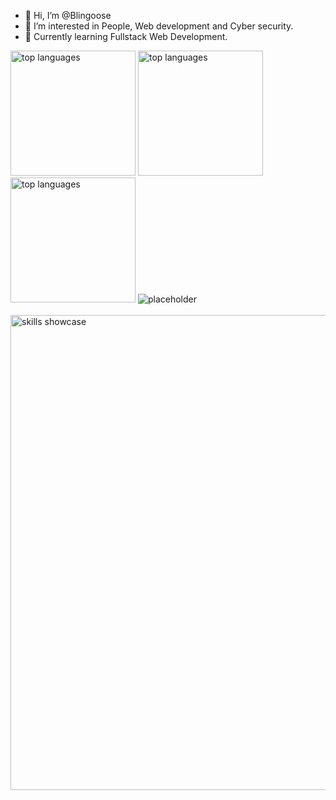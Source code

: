 - 👋 Hi, I’m @Blingoose
- 👀 I’m interested in People, Web development and Cyber security.
- 🌱 Currently learning Fullstack Web Development.



<picture>
  <source media="(prefers-color-scheme: dark)" srcset="https://github-readme-stats-git-masterrstaa-rickstaa.vercel.app/api/top-langs/?username=blingoose&theme=radical">
  <source media="(prefers-color-scheme: light)" srcset="https://github-readme-stats-git-masterrstaa-rickstaa.vercel.app/api/top-langs/?username=blingoose&theme=vue">
  <img height="200" alt="top languages" src="https://github-readme-stats-git-masterrstaa-rickstaa.vercel.app/api/top-langs/?username=blingoose">
</picture>

<picture>
  <source media="(prefers-color-scheme: dark)" srcset="https://github-readme-stats-git-masterrstaa-rickstaa.vercel.app/api?username=blingoose&show_icons=true&theme=radical">
  <source media="(prefers-color-scheme: light)" srcset="https://github-readme-stats-git-masterrstaa-rickstaa.vercel.app/api?username=blingoose&show_icons=true&theme=vue">
  <img height="200" alt="top languages" src="https://github-readme-stats-git-masterrstaa-rickstaa.vercel.app/api?username=blingoose&show_icons=true">
</picture>


<picture>
  <source media="(prefers-color-scheme: dark)" srcset="https://streak-stats.demolab.com/?user=blingoose&theme=radical">
  <source media="(prefers-color-scheme: light)" srcset="https://streak-stats.demolab.com/?user=blingoose&theme=vue">
  <img height="200"alt="top languages" src="https://streak-stats.demolab.com/?user=blingoose">
</picture>

<picture>
  <img alt="placeholder" src="https://user-images.githubusercontent.com/108837766/212121982-2743f3be-ef4a-42f0-bdc5-88521cfd1f83.svg">
</picture>

</br>
</br>

  <img width="760" alt="skills showcase" src="https://skillicons.dev/icons?i=js,html,css,nodejs,react,sass,emotion,mongodb,express,firebase,linux,docker,bash,vim&theme=dark">

